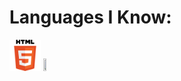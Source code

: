 # Languages I Know:

<img src='./assets/badges/html5.png' width='10%' height='10%'></img>
<img src='./assets/badges/css.png' width='10%' height='10%'></img>
